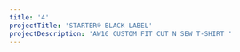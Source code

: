 ```yaml
---
title: '4'
projectTitle: 'STARTER® BLACK LABEL'
projectDescription: 'AW16 CUSTOM FIT CUT N SEW T-SHIRT '
---
```



